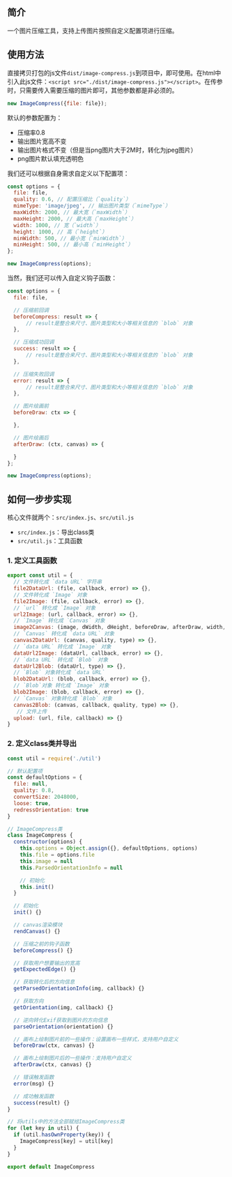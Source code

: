 ## 简介
一个图片压缩工具，支持上传图片按照自定义配置项进行压缩。

## 使用方法
直接拷贝打包的js文件`dist/image-compress.js`到项目中，即可使用。在html中引入此js文件：`<script src="./dist/image-compress.js"></script>`。在传参时，只需要传入需要压缩的图片即可，其他参数都是非必须的。

```js
new ImageCompress({file: file});
```

默认的参数配置为：

- 压缩率0.8
- 输出图片宽高不变
- 输出图片格式不变（但是当png图片大于2M时，转化为jpeg图片）
- png图片默认填充透明色

我们还可以根据自身需求自定义以下配置项：

```js
const options = {
  file: file,
  quality: 0.6, // 配置压缩比（`quality`）
  mimeType: 'image/jpeg', // 输出图片类型（`mimeType`）
  maxWidth: 2000, // 最大宽（`maxWidth`）
  maxHeight: 2000, // 最大高（`maxHeight`）
  width: 1000, // 宽（`width`）
  height: 1000, // 高（`height`）
  minWidth: 500, // 最小宽（`minWidth`）
  minHeight: 500, // 最小高（`minHeight`）
};

new ImageCompress(options);
```

当然，我们还可以传入自定义钩子函数：

```js
const options = {
  file: file,

  // 压缩前回调
  beforeCompress: result => {
      // result是整合来尺寸、图片类型和大小等相关信息的 `blob` 对象
  },

  // 压缩成功回调
  success: result => {
      // result是整合来尺寸、图片类型和大小等相关信息的 `blob` 对象
  },

  // 压缩失败回调
  error: result => {
      // result是整合来尺寸、图片类型和大小等相关信息的 `blob` 对象
  },

  // 图片绘画前
  beforeDraw: ctx => {

  },

  // 图片绘画后
  afterDraw: (ctx, canvas) => {

  }
};

new ImageCompress(options);
```

## 如何一步步实现

核心文件就两个：`src/index.js`、`src/util.js`

- `src/index.js`：导出class类
- `src/util.js`：工具函数

### 1. 定义工具函数
```js
export const util = {
  // 文件转化成 `data URL` 字符串
  file2DataUrl: (file, callback, error) => {},
  // 文件转化成 `Image` 对象
  file2Image: (file, callback, error) => {},
  // `url` 转化成 `Image` 对象
  url2Image: (url, callback, error) => {},
  // `Image` 转化成 `Canvas` 对象
  image2Canvas: (image, dWidth, dHeight, beforeDraw, afterDraw, width, height) => {},
  // `Canvas` 转化成 `data URL` 对象
  canvas2DataUrl: (canvas, quality, type) => {},
  // `data URL` 转化成 `Image` 对象
  dataUrl2Image: (dataUrl, callback, error) => {},
  // `data URL` 转化成 `Blob` 对象
  dataUrl2Blob: (dataUrl, type) => {},
  // `Blob` 对象转化成 `data URL`
  blob2DataUrl: (blob, callback, error) => {},
  // `Blob`对象 转化成 `Image` 对象
  blob2Image: (blob, callback, error) => {},
  // `Canvas` 对象转化成 `Blob` 对象
  canvas2Blob: (canvas, callback, quality, type) => {},
   // 文件上传
  upload: (url, file, callback) => {}
}
```
### 2. 定义class类并导出

```js
const util = require('./util')

// 默认配置项
const defaultOptions = {
  file: null,
  quality: 0.8,
  convertSize: 2048000,
  loose: true,
  redressOrientation: true
}

// ImageCompress类
class ImageCompress {
  constructor(options) {
    this.options = Object.assign({}, defaultOptions, options)
    this.file = options.file
    this.image = null
    this.ParsedOrientationInfo = null

    // 初始化
    this.init()
  }

  // 初始化
  init() {}

  // canvas渲染模块
  rendCanvas() {}

  // 压缩之前的钩子函数
  beforeCompress() {}

  // 获取用户想要输出的宽高
  getExpectedEdge() {}

  // 获取转化后的方向信息
  getParsedOrientationInfo(img, callback) {}

  // 获取方向
  getOrientation(img, callback) {}

  // 逆向转化Exif获取到图片的方向信息
  parseOrientation(orientation) {}

  // 画布上绘制图片前的一些操作：设置画布一些样式，支持用户自定义
  beforeDraw(ctx, canvas) {}

  // 画布上绘制图片后的一些操作：支持用户自定义
  afterDraw(ctx, canvas) {}

  // 错误触发函数
  error(msg) {}

  // 成功触发函数
  success(result) {}
}

// 将utils中的方法全部赋给ImageCompress类
for (let key in util) {
  if (util.hasOwnProperty(key)) {
    ImageCompress[key] = util[key]
  }
}

export default ImageCompress
```